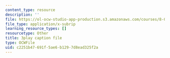 ```yaml
---
content_type: resource
description: ''
file: https://ol-ocw-studio-app-production.s3.amazonaws.com/courses/8-01sc-classical-mechanics-fall-2016/c2251b47691f5ae6b1297d8ead325f2a_-b0dFcebPcs.vtt
file_type: application/x-subrip
learning_resource_types: []
resourcetype: Other
title: 3play caption file
type: OCWFile
uid: c2251b47-691f-5ae6-b129-7d8ead325f2a
---
```

